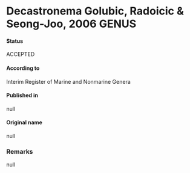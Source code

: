 # Decastronema Golubic, Radoicic & Seong-Joo, 2006 GENUS

#### Status
ACCEPTED

#### According to
Interim Register of Marine and Nonmarine Genera

#### Published in
null

#### Original name
null

### Remarks
null